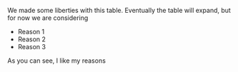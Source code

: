 We made some liberties with this table.  Eventually the table will expand, but for now we are considering
* Reason 1
* Reason 2
* Reason 3

As you can see, I like my reasons 